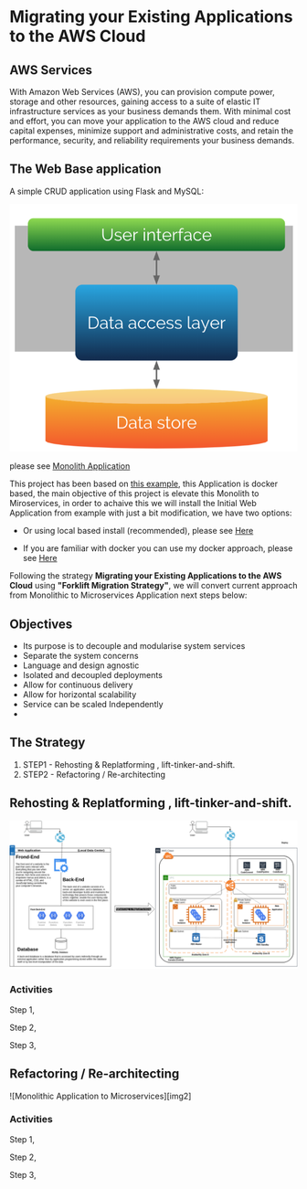 # Migrating your Existing Applications to the AWS Cloud

## AWS Services
With Amazon Web Services (AWS), you can provision compute power, storage and other resources, gaining access to a suite of elastic IT infrastructure services as your business demands them. With minimal cost and effort, you can move your application to the AWS cloud and reduce capital expenses, minimize support and administrative costs, and retain the performance, security, and reliability requirements your business demands.

## The Web Base application
A simple CRUD application using Flask and MySQL: 


![Monolithic Application][img0]

please see [Monolith Application](https://blog.heptio.com/what-is-a-monolithic-application-e375f5ad5ecb) 


This project has been based  on [this example](https://github.com/muhammadhanif/crud-application-using-flask-and-mysql), this Application is
docker based, the main objective of this project is elevate this Monolith to Miroservices, in order to achaive this 
we will install the Initial Web Application from example with just a bit modification,  we have two options:

   - Or using local based install (recommended), please see [Here](topics/my_local_monolith_install.md)
   
   - If you are familiar with docker you can use my docker approach, please see [Here](docker_approach/my_docker_monolith_install.md)
        
    

Following the strategy __Migrating your Existing Applications to the AWS Cloud__ using __"Forklift Migration Strategy"__, we will convert current approach from Monolithic to Microservices Application next steps below:

## Objectives
- Its purpose is to decouple and modularise system services
- Separate the system concerns
- Language and design agnostic
- Isolated and decoupled deployments
- Allow for continuous delivery
- Allow for horizontal scalability
- Service can be scaled Independently
-  
 

## The Strategy

   1. STEP1 - Rehosting & Replatforming , lift-tinker-and-shift.
   2. STEP2 - Refactoring / Re-architecting

## Rehosting & Replatforming , lift-tinker-and-shift.

![Monolithic Application to AWS Cloud][img1]

### Activities

Step 1, 

Step 2,

Step 3,  

## Refactoring / Re-architecting

![Monolithic Application to Microservices][img2]

### Activities

Step 1, 

Step 2,

Step 3,  



[img0]: images/mb3-monolithic-app.png "Monolithic Application"
[img1]: images/mb3-monolithic_app-to-cloud.png "Monolithic Application to Cloud"

